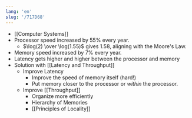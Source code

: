 ```yaml
---
lang: 'en'
slug: '/717D68'
---
```


- [[Computer Systems]]
- Processor speed increased by 55% every year.
  - $\log(2) \over \log(1.55)$ gives $1.58$, aligning with the Moore's Law.
- Memory speed increased by 7% every year.
- Latency gets higher and higher between the processor and memory
- Solution with [[Latency and Throughput]]
  - Improve Latency
    - Improve the speed of memory itself (hard!)
    - Put memory closer to the processor or _within_ the processor.
  - Improve [[Throughput]]
    - Organize more efficiently
    - Hierarchy of Memories
    - [[Principles of Locality]]
